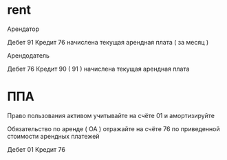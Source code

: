 # rent

Арендатор

Дебет 91 Кредит 76 начислена текущая арендная плата ( за месяц )

Арендодатель

Дебет 76 Кредит 90 ( 91 ) начислена текущая арендная плата

# ППА

Право пользования активом учитывайте на счёте 01 и амортизируйте

Обязательство по аренде ( ОА ) отражайте на счёте 76 по приведенной стоимости арендных платежей

Дебет 01 Кредит 76
